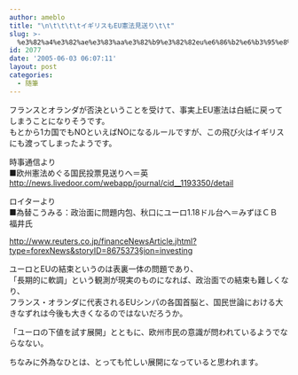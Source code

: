 ```yaml
---
author: ameblo
title: "\n\t\t\t\tイギリスもEU憲法見送り\t\t"
slug: >-
  %e3%82%a4%e3%82%ae%e3%83%aa%e3%82%b9%e3%82%82eu%e6%86%b2%e6%b3%95%e8%a6%8b%e9%80%81%e3%82%8a
id: 2077
date: '2005-06-03 06:07:11'
layout: post
categories:
  - 随筆
---
```


フランスとオランダが否決ということを受けて、事実上EU憲法は白紙に戻ってしまうことになりそうです。  
もとから1カ国でもNOといえばNOになるルールですが、この飛び火はイギリスにも渡ってしまったようです。  

時事通信より  
■欧州憲法めぐる国民投票見送りへ＝英  
http://news.livedoor.com/webapp/journal/cid__1193350/detail  

ロイターより  
■為替こうみる：政治面に問題内包、秋口にユーロ1.18ドル台へ＝みずほＣＢ　福井氏  

http://www.reuters.co.jp/financeNewsArticle.jhtml?type=forexNews&storyID=8675373§ion=investing  

ユーロとEUの結束というのは表裏一体の問題であり、  
「長期的に軟調」という観測が現実のものになれば、政治面での結束も難しくなり、  
フランス・オランダに代表されるEUシンパの各国首脳と、国民世論における大きなずれは今後も大きくなるのではないだろうか。  

「ユーロの下値を試す展開」とともに、欧州市民の意識が問われているようでならなない。  

ちなみに外為なひとは、とっても忙しい展開になっていると思われます。